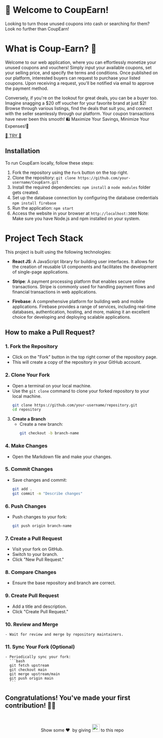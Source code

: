 # 🎉 Welcome to CoupEarn!
Looking to turn those unused coupons into cash or searching for them? Look no further than CoupEarn!

# What is Coup-Earn?  🎊
Welcome to our web application, where you can effortlessly monetize your unused coupons and vouchers! Simply input your available coupons, set your selling price, and specify the terms and conditions. Once published on our platform, interested buyers can request to purchase your listed coupons. Upon receiving a request, you'll be notified via email to approve the payment method.

Conversely, if you're on the lookout for great deals, you can be a buyer too. Imagine snagging a $20 off voucher for your favorite brand at just $2! Browse through various listings, find the deals that suit you, and connect with the seller seamlessly through our platform. Your coupon transactions have never been this smooth!
🛍️ Maximize Your Savings, Minimize Your Expenses!🌟

[🌈 TRY 🌟](https://coup-earn.netlify.app/)


## Installation
To run CoupEarn locally, follow these steps:

1. Fork the repository using the `Fork` button on the top right.
1. Clone the repository: `git clone https://github.com/your-username/CoupEarn.git`
2. Install the required dependencies: `npm install` a `node modules` folder gets created.
3. Set up the database connection by configuring the database credentials `npm install firebase`
4. Run the application: `npm start`
5. Access the website in your browser at `http://localhost:3000`
Note: Make sure you have Node.js and npm installed on your system.

# Project Tech Stack

This project is built using the following technologies:

- **React JS**: A JavaScript library for building user interfaces. It allows for the creation of reusable UI components and facilitates the development of single-page applications.

- **Stripe**: A payment processing platform that enables secure online transactions. Stripe is commonly used for handling payment flows and financial transactions in web applications.

- **Firebase**: A comprehensive platform for building web and mobile applications. Firebase provides a range of services, including real-time databases, authentication, hosting, and more, making it an excellent choice for developing and deploying scalable applications.

## How to make a Pull Request?

### 1. Fork the Repository

- Click on the "Fork" button in the top right corner of the repository page.
- This will create a copy of the repository in your GitHub account.

### 2. Clone Your Fork

- Open a terminal on your local machine.
- Use the `git clone` command to clone your forked repository to your local machine.
  ```bash
  git clone https://github.com/your-username/repository.git
  cd repository

3. **Create a Branch**
   - Create a new branch:
     ```bash
     git checkout -b branch-name
     ```

### 4. Make Changes
   - Open the Markdown file and make your changes.

### 5. Commit Changes
   - Save changes and commit:
     ```bash
     git add .
     git commit -m "Describe changes"
     ```

### 6. **Push Changes**
   - Push changes to your fork:
     ```bash
     git push origin branch-name
     ```

### 7. **Create a Pull Request**
   - Visit your fork on GitHub.
   - Switch to your branch.
   - Click "New Pull Request."

### 8. **Compare Changes**
   - Ensure the base repository and branch are correct.

### 9. **Create Pull Request**
   - Add a title and description.
   - Click "Create Pull Request."

### 10. **Review and Merge**
    - Wait for review and merge by repository maintainers.

### 11. **Sync Your Fork (Optional)**
    - Periodically sync your fork:
      ```bash
      git fetch upstream
      git checkout main
      git merge upstream/main
      git push origin main
      ```
<h2>Congratulations! You've made your first contribution! 🙌🏼</h2>

</br>
<p align = "center">
Show some ❤️&nbsp; by giving <img src="https://imgur.com/o7ncZFp.jpg" height=25px width=25px> to this repo
</p>


  

